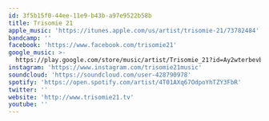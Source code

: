 ```yaml
---
id: 3f5b15f0-44ee-11e9-b43b-a97e9522b58b
title: Trisomie 21
apple_music: 'https://itunes.apple.com/us/artist/trisomie-21/73782484'
bandcamp: ''
facebook: 'https://www.facebook.com/trisomie21'
google_music: >-
  https://play.google.com/store/music/artist/Trisomie_21?id=Ay2wterbevbpeinams3qy4u5ycu
instagram: 'https://www.instagram.com/trisomie21music'
soundcloud: 'https://soundcloud.com/user-428790978'
spotify: 'https://open.spotify.com/artist/4T01AXq67OdpoYhTZY3FbR'
twitter: ''
website: 'http://www.trisomie21.tv'
youtube: ''
---
```

